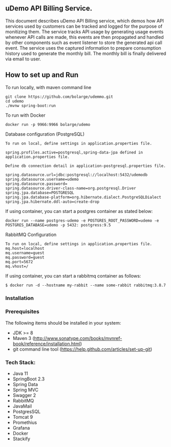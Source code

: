 ## uDemo API Billing Service.

This document describes uDemo API Billing service, which demos how API services used by customers can be tracked and logged for the purpose of monitizing them. The service tracks API usage by generating usage events whenever API calls are made, this events are then propagated and handled by other components such as event listener to store the generated api call event. The service uses the captured information to prepare consumption history used to generate the monthly bill. The monthly bill is finally delivered via email to user. 

## How to set up and Run

To run locally, with maven command line
```
git clone https://github.com/bolarge/udemmo.git
cd udemo
./mvnw spring-boot:run

```
To run with Docker
```
docker run -p 9966:9966 bolarge/udemo

```
Database configuration (PostgreSQL)
```
To run on local, define settings in application.properties file.

spring.profiles.active=postgresql,spring-data-jpa defined in application.properties file.

Define db connection detail in application-postgresql.properties file.

spring.datasource.url=jdbc:postgresql://localhost:5432/udemodb
spring.datasource.username=udemo
spring.datasource.password=
spring.datasource.driver-class-name=org.postgresql.Driver
spring.jpa.database=POSTGRESQL
spring.jpa.database-platform=org.hibernate.dialect.PostgreSQLDialect
spring.jpa.hibernate.ddl-auto=create-drop

```
If using container, you can start a postgres container as stated below:
```
docker run --name postgres-udemo -e POSTGRES_ROOT_PASSWORD=udemo -e POSTGRES_DATABASE=udemo -p 5432: postgress:9.5
```
RabbitMQ Configuration
```
To run on local, define settings in application.properties file.
mq.host=localhost
mq.username=guest
mq.password=guest
mq.port=5672
mq.vhost=/

```
If using container, you can start a rabbitmq container as follows:
```
$ docker run -d --hostname my-rabbit --name some-rabbit rabbitmq:3.8.7
```

### Installation
### Prerequisites
The following items should be installed in your system:
* JDK >= 8
* Maven 3 (http://www.sonatype.com/books/mvnref-book/reference/installation.html)
* git command line tool (https://help.github.com/articles/set-up-git)

### Tech Stack: 
* Java 11 
* SpringBoot 2.3 
* Spring Data 
* Spring MVC 
* Swagger 2 
* RabbitMQ 
* JavaMail
* PostgresSQL 
* Tomcat 9
* Promethius
* Grafana
* Docker
* Stackify
